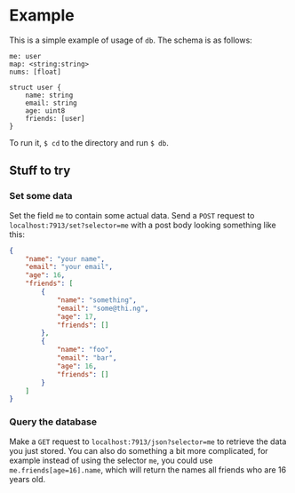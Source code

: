 # Example

This is a simple example of usage of `db`. The schema is as follows:

```
me: user
map: <string:string>
nums: [float]

struct user {
    name: string
    email: string
    age: uint8
    friends: [user]
}
```

To run it, `$ cd` to the directory and run `$ db`.

## Stuff to try

### Set some data

Set the field `me` to contain some actual data. Send a `POST` request to `localhost:7913/set?selector=me` with a post body looking something like this:

```json
{
    "name": "your name",
    "email": "your email",
    "age": 16,
    "friends": [
        {
            "name": "something",
            "email": "some@thi.ng",
            "age": 17,
            "friends": []
        },
        {
            "name": "foo",
            "email": "bar",
            "age": 16,
            "friends": []
        }
    ]
}
```

### Query the database

Make a `GET` request to `localhost:7913/json?selector=me` to retrieve the data you just stored. You can also do something a bit more complicated, for example instead of using the selector `me`, you could use `me.friends[age=16].name`, which will return the names all friends who are 16 years old.
